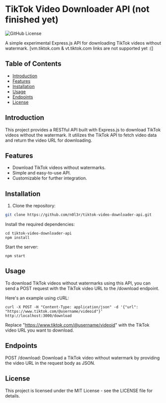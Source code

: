 # TikTok Video Downloader API (not finished yet)

![GitHub License](https://img.shields.io/github/license/joenior/tiktok-downloader-api)

A simple experimental Express.js API for downloading TikTok videos without watermark.
[vm.tiktok.com & vt.tiktok.com links are not supported yet :(]

## Table of Contents

- [Introduction](#introduction)
- [Features](#features)
- [Installation](#installation)
- [Usage](#usage)
- [Endpoints](#endpoints)
- [License](#license)

## Introduction

This project provides a RESTful API built with Express.js to download TikTok videos without the watermark. It utilizes the TikTok API to fetch video data and return the video URL for downloading.

## Features

- Download TikTok videos without watermarks.
- Simple and easy-to-use API.
- Customizable for further integration.

## Installation

1. Clone the repository:

```bash
git clone https://github.com/n0l3r/tiktok-video-downloader-api.git
```

Install the required dependencies:

```
cd tiktok-video-downloader-api
npm install
```

Start the server:

```
npm start
```

## Usage

To download TikTok videos without watermarks using this API, you can send a POST request with the TikTok video URL to the /download endpoint.

Here's an example using cURL:

```
curl -X POST -H "Content-Type: application/json" -d '{"url": "https://www.tiktok.com/@username/videoid"}' http://localhost:3000/download
```

Replace "https://www.tiktok.com/@username/videoid" with the TikTok video URL you want to download.

## Endpoints

POST /download: Download a TikTok video without watermark by providing the video URL in the request body as JSON.

## License

This project is licensed under the MIT License - see the LICENSE file for details.
